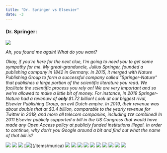 ```yaml
---
title: "Dr. Springer vs Elsevier"
date: -3
---
```


### Dr. Springer: 

![](/images/villain-standing.png)

_Ah, you found me again! What do you want?_

_Okay, if you're here for the next clue, I'm going to need you to get some sympathy for me. My great-granduncle, Julius Springer, founded a publishing company in 1842 in Germany. In 2015, it merged with Nature Publishing Group to form a successful company called "Springer-Nature" that publishes a large portion of the scientific literature you read. We facilitate the scientific process you rely on! We are very important and so we're allowed to make a little bit of money. For instance, in 2019 Springer-Nature had a revenuw of **only** $1.72 billion! Look at our biggest rival, Elsevier Publishing Group, an evil Dutch empire. In 2019, their revenue was about double that at $3.4 billion, comparable to the yearly revenue for Twitter in 2019, and more all telecom companies, including `ICE` combined! In 2011 Elsevier publicly supported a bill in the US Congress that would have made any Open Access policy at publicly funded institutions illegal. In order to continue, why don't you Google around a bit and find out what the name of that bill is?_

[![](https://img.shields.io/website?label=Research%20Access%20Policy%20Act&style=for-the-badge&up_message=Click&url=https%3A%2F%2Fdanielroelfs.com&color=blue)](/items/try_again)
[![](https://img.shields.io/website?label=Open%20Access%20Act&style=for-the-badge&up_message=Click&url=https%3A%2F%2Fdanielroelfs.com&color=blue)](/items/try_again)
[![](https://img.shields.io/website?label=Science%20And%20Capitalism%20Act&style=for-the-badge&up_message=Click&url=https%3A%2F%2Fdanielroelfs.com&color=blue)](/items/murica)
[![](https://img.shields.io/website?label=American%20Patriot%20And%20Science%20Act%20(Also%20Beer,%20Guns,%20NASCAR,%20and%20Jesus)&style=for-the-badge&up_message=Click&url=https%3A%2F%2Fdanielroelfs.com&color=blue)](/items/murica)
[![](https://img.shields.io/website?label=We%20Are%20Twats%20And%20Want%20More%20Profit%20Act&style=for-the-badge&up_message=Click&url=https%3A%2F%2Fdanielroelfs.com&color=blue)](/items/murica)
[![](https://img.shields.io/website?label=The%20Stroopwafel%20Act&style=for-the-badge&up_message=Click&url=https%3A%2F%2Fdanielroelfs.com&color=blue)](/items/dutch)
[![](https://img.shields.io/website?label=National%20Scientific%20Publication%20Act&style=for-the-badge&up_message=Click&url=https%3A%2F%2Fdanielroelfs.com&color=blue)](/items/try_again)
[![](https://img.shields.io/website?label=Scientific%20Work%20Act&style=for-the-badge&up_message=Click&url=https%3A%2F%2Fdanielroelfs.com&color=blue)](/items/try_again)
[![](https://img.shields.io/website?label=Order%2066&style=for-the-badge&up_message=Click&url=https%3A%2F%2Fdanielroelfs.com&color=blue)](/items/try_again)
[![](https://img.shields.io/website?label=NIH%20Publishing%20Act&style=for-the-badge&up_message=Click&url=https%3A%2F%2Fdanielroelfs.com&color=blue)](/items/try_again)
[![](https://img.shields.io/website?label=Research%20Work%20Act&style=for-the-badge&up_message=Click&url=https%3A%2F%2Fdanielroelfs.com&color=blue)](/tasks/common/look_around_the_room)
[![](https://img.shields.io/website?label=The%20American%20Scientific%20Freedom%20Act&style=for-the-badge&up_message=Click&url=https%3A%2F%2Fdanielroelfs.com&color=blue)](/items/murica)
[![](https://img.shields.io/website?label=Issa%20Maloney%20Act&style=for-the-badge&up_message=Click&url=https%3A%2F%2Fdanielroelfs.com&color=blue)](/items/try_again)
[![](https://img.shields.io/website?label=Gimme%20More%20Moneyz%20Act&style=for-the-badge&up_message=Click&url=https%3A%2F%2Fdanielroelfs.com&color=blue)](/items/murica)
